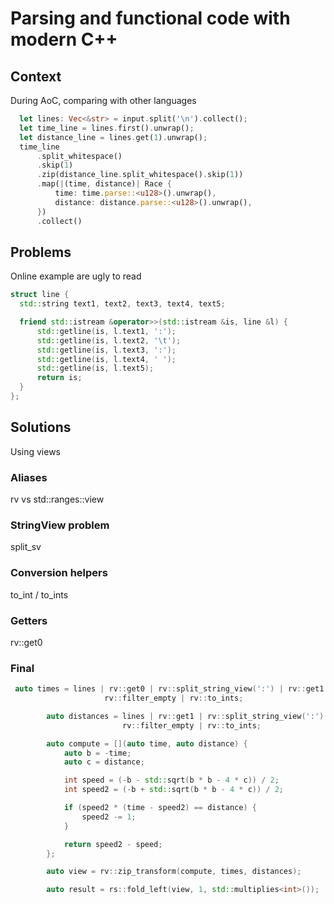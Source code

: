# Parsing and functional code with modern C++

## Context

  During AoC, comparing with other languages

  ```rs
    let lines: Vec<&str> = input.split('\n').collect();
    let time_line = lines.first().unwrap();
    let distance_line = lines.get(1).unwrap();
    time_line
        .split_whitespace()
        .skip(1)
        .zip(distance_line.split_whitespace().skip(1))
        .map(|(time, distance)| Race {
            time: time.parse::<u128>().unwrap(),
            distance: distance.parse::<u128>().unwrap(),
        })
        .collect()
```

## Problems

  Online example are ugly to read

  ```cpp
struct line { 
    std::string text1, text2, text3, text4, text5;

    friend std::istream &operator>>(std::istream &is, line &l) {
        std::getline(is, l.text1, ':');
        std::getline(is, l.text2, '\t');
        std::getline(is, l.text3, ':');
        std::getline(is, l.text4, ' ');
        std::getline(is, l.text5);
        return is;
    }
};
```

## Solutions

  Using views

### Aliases

rv vs std::ranges::view

### StringView problem

split_sv

### Conversion helpers

to_int / to_ints

### Getters

rv::get0

### Final

```cpp
 auto times = lines | rv::get0 | rv::split_string_view(':') | rv::get1 | rv::split_string_view(' ') |
                     rv::filter_empty | rv::to_ints;

        auto distances = lines | rv::get1 | rv::split_string_view(':') | rv::get1 | rv::split_string_view(' ') |
                         rv::filter_empty | rv::to_ints;

        auto compute = [](auto time, auto distance) {
            auto b = -time;
            auto c = distance;

            int speed = (-b - std::sqrt(b * b - 4 * c)) / 2;
            int speed2 = (-b + std::sqrt(b * b - 4 * c)) / 2;

            if (speed2 * (time - speed2) == distance) {
                speed2 -= 1;
            }

            return speed2 - speed;
        };

        auto view = rv::zip_transform(compute, times, distances);

        auto result = rs::fold_left(view, 1, std::multiplies<int>());
```


